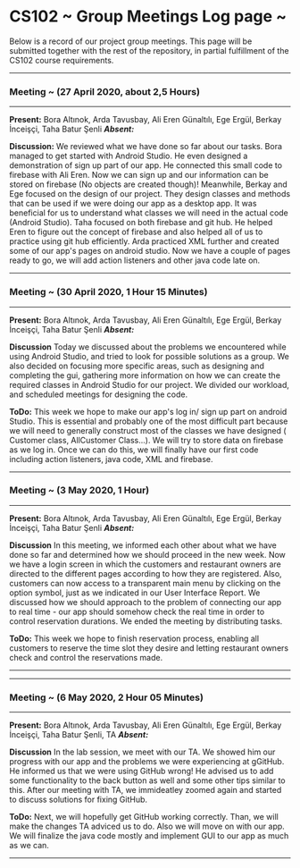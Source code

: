 # CS102 ~ Group Meetings Log page ~

Below is a record of our project group meetings. This page will be submitted together with the rest of the repository, in partial fulfillment of the CS102 course requirements.

****
### Meeting ~ (27 April 2020, about 2,5 Hours)
****
**Present:** Bora Altınok, Arda Tavusbay, Ali Eren Günaltılı, Ege Ergül, Berkay İnceişçi, Taha Batur Şenli  _**Absent:**_  

**Discussion:** 
We reviewed what we have done so far about our tasks. Bora managed to get started with Android Studio. He even designed a demonstration of sign up part of our app. He connected this small code to firebase with Ali Eren. Now we can sign up and our information can be stored on firebase (No objects are created though)! Meanwhile, Berkay and Ege focused on the design of our project. They design classes and methods that can be used if we were doing our app as a desktop app. It was beneficial for us to understand what classes we will need in the actual code (Android Studio). Taha focused on both firebase and git hub. He helped Eren to figure out the concept of firebase and also helped all of us to practice using git hub efficiently. Arda practiced XML further and created some of our app's pages on android studio. Now we have a couple of pages ready to go, we will add action listeners and other java code late on.

****
### Meeting ~ (30 April 2020, 1 Hour 15 Minutes)
****
**Present:** Bora Altınok, Arda Tavusbay, Ali Eren Günaltılı, Ege Ergül, Berkay İnceişçi, Taha Batur Şenli  _**Absent:**_  

**Discussion**
Today we discussed about the problems we encountered while using Android Studio, and tried to look for possible solutions as a group. We also decided on focusing more specific areas, such as designing and completing the gui, gathering more information on how we can create the required classes in Android Studio for our project. We divided our workload, and scheduled meetings for designing the code.

**ToDo:** 
This week we hope to make our app's log in/ sign up part on android Studio. This is essential and probably one of the most difficult part because we will need to generally construct most of the classes we have designed ( Customer class, AllCustomer Class...). We will try to store data on firebase as we log in. Once we can do this, we will finally have our first code including action listeners, java code, XML and firebase. 

****
### Meeting ~ (3 May 2020, 1 Hour)
****
**Present:** Bora Altınok, Arda Tavusbay, Ali Eren Günaltılı, Ege Ergül, Berkay İnceişçi, Taha Batur Şenli  _**Absent:**_  

**Discussion**
In this meeting, we informed each other about what we have done so far and determined how we should proceed in the new week. Now we have a login screen in which the customers and restaurant owners are directed to the different pages according to how they are registered. Also, customers can now access to a transparent main menu by clicking on the option symbol, just as we indicated in our User Interface Report. We discussed how we should approach to the problem of connecting our app to real time - our app should somehow check the real time in order to control reservation durations. We ended the meeting by distributing tasks.

**ToDo:** 
This week we hope to finish reservation process, enabling all customers to reserve the time slot they desire and letting restaurant owners check and control the reservations made. 
****

****
### Meeting ~ (6 May 2020, 2 Hour 05 Minutes)
****
**Present:** Bora Altınok, Arda Tavusbay, Ali Eren Günaltılı, Ege Ergül, Berkay İnceişçi, Taha Batur Şenli, TA  _**Absent:**_  

**Discussion**
In the lab session, we meet with our TA. We showed him our progress with our app and the problems we were experiencing at gGitHub. He informed us that we were using GitHub wrong! He advised us to add some functionality to the back button as well and some other tips similar to this. After our meeting with TA, we immideatley zoomed again and started to discuss solutions for fixing GitHub.

**ToDo:** 
Next, we will hopefully get GitHub working correctly. Than, we will make the changes TA adviced us to do. Also we will move on with our app. We will finalize the java code mostly and implement GUI to our app as much as we can.

****
